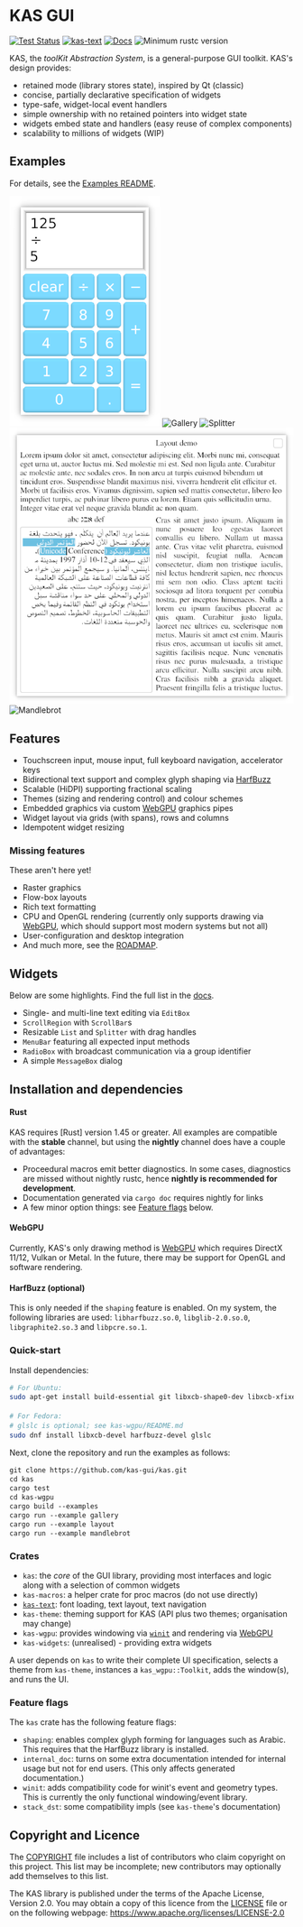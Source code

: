 KAS GUI
==========

[![Test Status](https://github.com/kas-gui/kas/workflows/Tests/badge.svg?event=push)](https://github.com/kas-gui/kas/actions)
[![kas-text](https://img.shields.io/badge/GitHub-kas--text-blueviolet)](https://github.com/kas-gui/kas-text/)
[![Docs](https://docs.rs/kas/badge.svg)](https://docs.rs/kas)
![Minimum rustc version](https://img.shields.io/badge/rustc-1.45+-lightgray.svg)

KAS, the *toolKit Abstraction System*, is a general-purpose GUI toolkit.
KAS's design provides:

-   retained mode (library stores state), inspired by Qt (classic)
-   concise, partially declarative specification of widgets
-   type-safe, widget-local event handlers
-   simple ownership with no retained pointers into widget state
-   widgets embed state and handlers (easy reuse of complex components)
-   scalability to millions of widgets (WIP)

## Examples

For details, see the [Examples README](kas-wgpu/examples/README.md).

![Calculator](screenshots/calculator.png) ![Gallery](screenshots/gallery.gif)
![Splitter](screenshots/splitter.gif)
![Layout](screenshots/layout.png)
![Mandlebrot](screenshots/mandlebrot.png)

## Features

-   Touchscreen input, mouse input, full keyboard navigation, accelerator keys
-   Bidirectional text support and complex glyph shaping via [HarfBuzz]
-   Scalable (HiDPI) supporting fractional scaling
-   Themes (sizing and rendering control) and colour schemes
-   Embedded graphics via custom [WebGPU] graphics pipes
-   Widget layout via grids (with spans), rows and columns
-   Idempotent widget resizing

### Missing features

These aren't here yet!

-   Raster graphics
-   Flow-box layouts
-   Rich text formatting
-   CPU and OpenGL rendering (currently only supports drawing via [WebGPU],
    which should support most modern systems but not all)
-   User-configuration and desktop integration
-   And much more, see the [ROADMAP].

## Widgets

Below are some highlights. Find the full list in the [docs](docs.rs/kas/*/kas/widget).

-   Single- and multi-line text editing via `EditBox`
-   `ScrollRegion` with `ScrollBar`s
-   Resizable `List` and `Splitter` with drag handles
-   `MenuBar` featuring all expected input methods
-   `RadioBox` with broadcast communication via a group identifier
-   A simple `MessageBox` dialog


Installation and dependencies
----------------

#### Rust

KAS requires [Rust] version 1.45 or greater. All examples are compatible with
the **stable** channel, but using the **nightly** channel does have a couple of
advantages:

-   Proceedural macros emit better diagnostics. In some cases, diagnostics are
    missed without nightly rustc, hence **nightly is recommended for development**.
-   Documentation generated via `cargo doc` requires nightly for links
-   A few minor option things: see [Feature flags](#feature-flags) below.

#### WebGPU

Currently, KAS's only drawing method is [WebGPU] which requires DirectX 11/12,
Vulkan or Metal.
In the future, there may be support for OpenGL and software rendering.

#### HarfBuzz (optional)

This is only needed if the `shaping` feature is enabled. On my system, the
following libraries are used: `libharfbuzz.so.0`, `libglib-2.0.so.0`,
`libgraphite2.so.3` and `libpcre.so.1`.

### Quick-start

Install dependencies:

```sh
# For Ubuntu:
sudo apt-get install build-essential git libxcb-shape0-dev libxcb-xfixes0-dev libharfbuzz-dev

# For Fedora:
# glslc is optional; see kas-wgpu/README.md
sudo dnf install libxcb-devel harfbuzz-devel glslc
```

Next, clone the repository and run the examples as follows:

```
git clone https://github.com/kas-gui/kas.git
cd kas
cargo test
cd kas-wgpu
cargo build --examples
cargo run --example gallery
cargo run --example layout
cargo run --example mandlebrot
```

### Crates

-   `kas`: the *core* of the GUI library, providing most interfaces and logic
    along with a selection of common widgets
-   `kas-macros`: a helper crate for proc macros (do not use directly)
-   [`kas-text`]: font loading, text layout, text navigation
-   `kas-theme`: theming support for KAS (API plus two themes; organisation may change)
-   `kas-wgpu`: provides windowing via [`winit`] and rendering via [WebGPU]
-   `kas-widgets`: (unrealised) - providing extra widgets

A user depends on `kas` to write their complete UI specification, selects a
theme from `kas-theme`, instances a `kas_wgpu::Toolkit`, adds the window(s),
and runs the UI.

### Feature flags

The `kas` crate has the following feature flags:

-   `shaping`: enables complex glyph forming for languages such as Arabic.
    This requires that the HarfBuzz library is installed.
-   `internal_doc`: turns on some extra documentation intended for internal
    usage but not for end users. (This only affects generated documentation.)
-   `winit`: adds compatibility code for winit's event and geometry types.
    This is currently the only functional windowing/event library.
-   `stack_dst`: some compatibility impls (see `kas-theme`'s documentation)


[`kas-text`]: https://github.com/kas-gui/kas-text/
[`winit`]: https://github.com/rust-windowing/winit/
[HarfBuzz]: https://harfbuzz.github.io/
[WebGPU]: https://github.com/gfx-rs/wgpu-rs
[ROADMAP]: ROADMAP.md


Copyright and Licence
-------

The [COPYRIGHT](COPYRIGHT) file includes a list of contributors who claim
copyright on this project. This list may be incomplete; new contributors may
optionally add themselves to this list.

The KAS library is published under the terms of the Apache License, Version 2.0.
You may obtain a copy of this licence from the [LICENSE](LICENSE) file or on
the following webpage: <https://www.apache.org/licenses/LICENSE-2.0>
